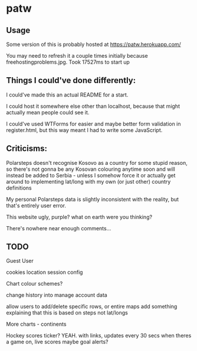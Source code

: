 # patw

## Usage

Some version of this is probably hosted at https://patw.herokuapp.com/

You may need to refresh it a couple times initially because freehostingproblems.jpg. Took 17527ms to start up


## Things I could've done differently:

I could've made this an actual README for a start.

I could host it somewhere else other than localhost, because that might actually mean people could see it.

I could've used WTForms for easier and maybe better form validation in register.html, but this way meant I had to write some JavaScript.

## Criticisms:

Polarsteps doesn't recognise Kosovo as a country for some stupid reason, so there's not gonna be any Kosovan colouring anytime soon and will instead be added to Serbia - unless I somehow force it or actually get around to implementing lat/long with my own (or just other) country definitions

My personal Polarsteps data is slightly inconsistent with the reality, but that's entirely user error.

This website ugly, purple? what on earth were you thinking?

There's nowhere near enough comments...

## TODO

Guest User

cookies
location
session config

Chart colour schemes?

change history into manage account data

allow users to add/delete specific rows, or entire maps
add something explaining that this is based on steps not lat/longs

More charts -
continents

Hockey scores ticker? YEAH. with links, updates every 30 secs when theres a game on, live scores
maybe goal alerts?
